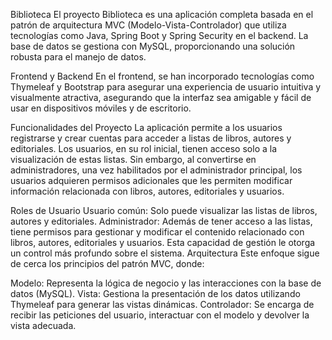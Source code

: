 Biblioteca
El proyecto Biblioteca es una aplicación completa basada en el patrón de arquitectura MVC (Modelo-Vista-Controlador) que utiliza tecnologías como Java, Spring Boot y Spring Security en el backend. La base de datos se gestiona con MySQL, proporcionando una solución robusta para el manejo de datos.

Frontend y Backend
En el frontend, se han incorporado tecnologías como Thymeleaf y Bootstrap para asegurar una experiencia de usuario intuitiva y visualmente atractiva, asegurando que la interfaz sea amigable y fácil de usar en dispositivos móviles y de escritorio.

Funcionalidades del Proyecto
La aplicación permite a los usuarios registrarse y crear cuentas para acceder a listas de libros, autores y editoriales. Los usuarios, en su rol inicial, tienen acceso solo a la visualización de estas listas. Sin embargo, al convertirse en administradores, una vez habilitados por el administrador principal, los usuarios adquieren permisos adicionales que les permiten modificar información relacionada con libros, autores, editoriales y usuarios.

Roles de Usuario
Usuario común: Solo puede visualizar las listas de libros, autores y editoriales.
Administrador: Además de tener acceso a las listas, tiene permisos para gestionar y modificar el contenido relacionado con libros, autores, editoriales y usuarios. Esta capacidad de gestión le otorga un control más profundo sobre el sistema.
Arquitectura
Este enfoque sigue de cerca los principios del patrón MVC, donde:

Modelo: Representa la lógica de negocio y las interacciones con la base de datos (MySQL).
Vista: Gestiona la presentación de los datos utilizando Thymeleaf para generar las vistas dinámicas.
Controlador: Se encarga de recibir las peticiones del usuario, interactuar con el modelo y devolver la vista adecuada.
